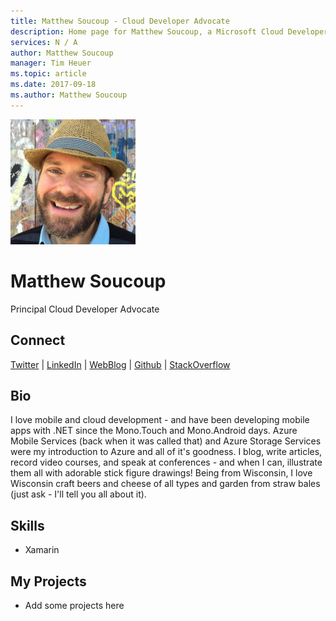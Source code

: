 ```yaml
---
title: Matthew Soucoup - Cloud Developer Advocate
description: Home page for Matthew Soucoup, a Microsoft Cloud Developer Advocate
services: N / A
author: Matthew Soucoup
manager: Tim Heuer
ms.topic: article
ms.date: 2017-09-18
ms.author: Matthew Soucoup
---
```


![Image of Matthew Soucoup](media/profiles/matthew-soucoup.png)

# Matthew Soucoup

Principal Cloud Developer Advocate

## Connect
[Twitter](https://twitter.com/codemillmatt) | [LinkedIn](https://linkedin.com/in/msoucoup) | [WebBlog](https://codemilltech.com) | [Github](https://github.com/codemillmatt) | [StackOverflow](https://stackoverflow.com/users/6621061/matt-soucoup)

## Bio

I love mobile and cloud development - and have been developing mobile apps with .NET since the Mono.Touch and Mono.Android days. Azure Mobile Services (back when it was called that) and Azure Storage Services were my introduction to Azure and all of it's goodness. I blog, write articles, record video courses, and speak at conferences - and when I can, illustrate them all with adorable stick figure drawings! Being from Wisconsin, I love Wisconsin craft beers and cheese of all types and garden from straw bales (just ask - I'll tell you all about it).

## Skills

* Xamarin


## My Projects

* Add some projects here
